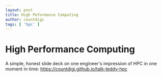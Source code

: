 ```yaml
---
layout: post
title: High Peformance Computing
author: countdigi
tags: [ 'hpc' ]
---
```


# High Performance Computing

A simple, honest slide deck on one engineer's impression of HPC in one moment in time: https://countdigi.github.io/talk-teddy-hpc



